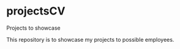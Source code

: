 # projectsCV
Projects to showcase

This repository is to showcase my projects to possible employees.
